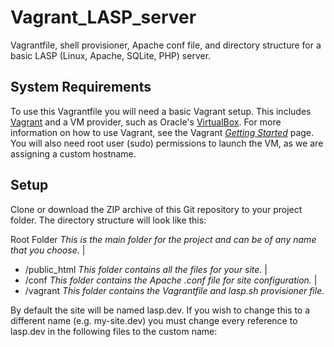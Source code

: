 # Vagrant_LASP_server
Vagrantfile, shell provisioner, Apache conf file, and directory structure for a basic LASP (Linux, Apache, SQLite, PHP) server.

## System Requirements
To use this Vagrantfile you will need a basic Vagrant setup.  This includes [Vagrant](https://www.vagrantup.com/) and a VM provider, such as Oracle's [VirtualBox](https://www.virtualbox.org).  For more information on how to use Vagrant, see the Vagrant *[Getting Started](https://docs.vagrantup.com/v2/getting-started/index.html)* page.  You will also need root user (sudo) permissions to launch the VM, as we are assigning a custom hostname.

## Setup
Clone or download the ZIP archive of this Git repository to your project folder.  The directory structure will look like this:

Root Folder *This is the main folder for the project and can be of any name that you choose.*
|
- /public_html *This folder contains all the files for your site.*
|
- /conf *This folder contains the Apache .conf file for site configuration.*
|
- /vagrant *This folder contains the Vagrantfile and lasp.sh provisioner file.*

By default the site will be named lasp.dev.  If you wish to change this to a different name (e.g. my-site.dev) you must change every reference to lasp.dev in the following files to the custom name:
